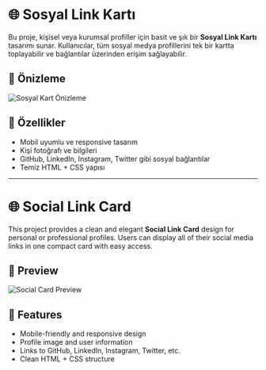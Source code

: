 # 🌐 Sosyal Link Kartı

Bu proje, kişisel veya kurumsal profiller için basit ve şık bir **Sosyal Link Kartı** tasarımı sunar. Kullanıcılar, tüm sosyal medya profillerini tek bir kartta toplayabilir ve bağlantılar üzerinden erişim sağlayabilir.

## 📸 Önizleme

![Sosyal Kart Önizleme](eklenecek-ekran-goruntusu-url)

## 🚀 Özellikler

- Mobil uyumlu ve responsive tasarım
- Kişi fotoğrafı ve bilgileri
- GitHub, LinkedIn, Instagram, Twitter gibi sosyal bağlantılar
- Temiz HTML + CSS yapısı
<hr>

# 🌐 Social Link Card

This project provides a clean and elegant **Social Link Card** design for personal or professional profiles. Users can display all of their social media links in one compact card with easy access.

## 📸 Preview

![Social Card Preview](insert-screenshot-url-here)

## 🚀 Features

- Mobile-friendly and responsive design
- Profile image and user information
- Links to GitHub, LinkedIn, Instagram, Twitter, etc.
- Clean HTML + CSS structure